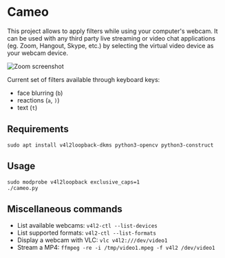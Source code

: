 # Cameo

This project allows to apply filters while using your computer's webcam. It can
be used with any third party live streaming or video chat applications (eg.
Zoom, Hangout, Skype, etc.) by selecting the virtual video device as your webcam
device.

![Zoom screenshot](img/zoom.png)

Current set of filters available through keyboard keys:

- face blurring (`b`)
- reactions (`a`, `)`)
- text (`t`)


##  Requirements

```shell
sudo apt install v4l2loopback-dkms python3-opencv python3-construct
```


## Usage

```shell
sudo modprobe v4l2loopback exclusive_caps=1
./cameo.py
```


## Miscellaneous commands

- List available webcams: `v4l2-ctl --list-devices`
- List supported formats: `v4l2-ctl --list-formats`
- Display a webcam with VLC: `vlc v4l2:///dev/video1`
- Stream a MP4: `ffmpeg -re -i /tmp/video1.mpeg -f v4l2 /dev/video1`
